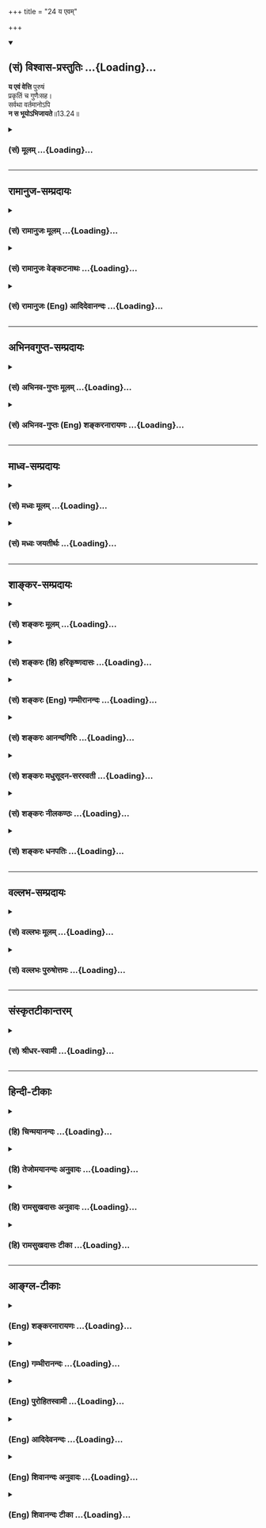 +++
title = "24 य एवम्"

+++
<div class="js_include" newlevelforh1="2" title="(सं) विश्वास-प्रस्तुतिः" unfilled url="/mahAbhAratam/shlokashaH/06-bhIShma-parva/03-bhagavad-gItA-parva/saMskRtam/vishvAsa-prastutiH/13_xetra-xetrajna-yogaH/24_ya_evam.md">
<details open><summary><h2>(सं) विश्वास-प्रस्तुतिः ...{Loading}...</h2></summary>

**य एवं वेत्ति** पुरुषं  
प्रकृतिं च गुणैःसह।  
सर्वथा वर्तमानोऽपि  
**न स भूयोऽभिजायते**॥13.24॥
</details>
</div>
<div class="js_include collapsed" newlevelforh1="3" title="(सं) मूलम्" unfilled url="/mahAbhAratam/shlokashaH/06-bhIShma-parva/03-bhagavad-gItA-parva/saMskRtam/mUlam/13_xetra-xetrajna-yogaH/24_ya_evam.md">
<details><summary><h3>(सं) मूलम् ...{Loading}...</h3></summary>

य एवं वेत्ति पुरुषं प्रकृतिं च गुणैःसह।  
सर्वथा वर्तमानोऽपि न स भूयोऽभिजायते।।13.24।।
</details>
</div>


_________________
## रामानुज-सम्प्रदायः
<div class="js_include collapsed" newlevelforh1="3" title="(सं) रामानुजः मूलम्" unfilled url="/mahAbhAratam/shlokashaH/06-bhIShma-parva/03-bhagavad-gItA-parva/saMskRtam/rAmAnujaH/mUlam/13_xetra-xetrajna-yogaH/24_ya_evam.md">
<details><summary><h3>(सं) रामानुजः मूलम् ...{Loading}...</h3></summary>

।।13.23।।**एनम्** उक्तस्वभावं **पुरुषम्** उक्तस्वभावां **च प्रकृतिं**
वक्ष्यमाणस्वभावयुक्तैः सत्त्वादिभिः **गुणैः सह यो वेत्ति** यथावद्
विवेकेन जानाति **स सर्वथा** देवमनुष्यादिदेहेषु अतिमात्रक्लिष्टप्रकारेण
**वर्तमानः अपि न भूयः अभिजायते** न भूयः प्रकृत्या संसर्गमर्हति;
अपरिच्छिन्नज्ञानलक्षणम्; अपहतपाप्मानम् आत्मानं तद्देहावसानसमये
प्राप्नोति इत्यर्थः।

</details>
</div>
<div class="js_include collapsed" newlevelforh1="3" title="(सं) रामानुजः वेङ्कटनाथः" unfilled url="/mahAbhAratam/shlokashaH/06-bhIShma-parva/03-bhagavad-gItA-parva/saMskRtam/rAmAnujaH/venkaTanAthaH/13_xetra-xetrajna-yogaH/24_ya_evam.md">
<details><summary><h3>(सं) रामानुजः वेङ्कटनाथः ...{Loading}...</h3></summary>

  
  
।।13.24।। अथ विवेकानुसन्धानप्रकारं वक्तुं तत्रात्यादराय तत्फलं प्रथमं
प्रदर्श्यतेय एनमिति श्लोकेन। अन्वादेशः
प्रागुक्तविविक्ताकारपरामर्शीत्याहउक्तस्वभावमिति। प्रकृतेरपि
प्रागेवोक्तत्वात्एनाम् इति विपरिणामःउक्तस्वभावामित्युक्तः। गुणानां तु
प्राक्प्रदर्शनमात्रम् प्रपञ्चनं तु चतुर्दशाध्याय
इत्यभिप्रायेणाहवक्ष्यमाणस्वभावयुक्तैरिति। प्रकृतिपुरुषयोरेव
प्रधानत्वाद्गुणानां चाप्रधानत्वात्गुणैः सहेत्युक्तम्। पुरुषस्य प्रकृत्या
समुच्चित्य सहनिर्देशेऽपि गुणशब्दोऽत्र
पूर्वोत्तरप्रपञ्चितप्रकृतिगुणमात्रविषय इति
ज्ञापनायसत्त्वादिभिरित्युक्तम्। प्रकृतितद्गुणसहितवेदनमशुद्धवेदनं
स्यादिति शङ्कायांएनं वेत्ति इत्यनेनाभिप्रेतमाहयथावद्विवेकेन जानातीति।
उच्छास्त्रप्रवृत्तित्वशङ्काव्युदासायसर्वथा इत्यनेन
नानाविधदेहसंसर्गप्रयुक्तो योगविरोधिविचित्रक्लेशान्वयो विवक्षित
इत्यभिप्रायेणाहदेवमनुष्यादीति। एतदुक्तं भवति -- तत्त्वविदः
प्रारब्धकर्मवशात्तदानीन्तनक्लेशानुभवेऽपि नेतरपुरुषसाधर्म्येण
जन्मान्तरमनुमातुं शक्यमिति। अपिशब्दादक्लिष्टवृत्तिषु कैमुत्यं सूचितम्। न
जायते म्रियते \[कठो.1।2।18\] इत्यनेनैव आत्मस्वरूपस्य **जन्म** उक्तः
अतोऽत्र तत्प्रसङ्गाभावात्तत्र भूयश्शब्दानन्वयाच्च सदसद्योनिजन्मसु
\[13।22\] इति प्रसक्तदेहसंसर्गलक्षणजनिरेव निषिध्यत इत्यभिप्रायेणाहन भूयः
प्रकृत्या संसर्गमर्हतीति। प्रलयाद्यवस्थासु विनष्टदेहस्य देहानन्तरमेव
देहसम्बन्धलक्षणजन्यभावेऽपि पुनर्देहसम्बन्धयोग्यताऽस्ति; अस्य तु
ज्ञानाग्निदग्धकर्मत्वात् साऽपि नास्तीत्यभिप्रायेणार्हतिशब्दः। अनर्हतामेव
व्यञ्जयन्
पुनर्भवादिरूपानिष्टनिवृत्तेरर्थादिष्टप्राप्तिपर्यन्ततामाहअपरिच्छिन्नेति।
अज्ञानस्य कर्मणश्च निश्शेषविनाशात् नहि
देहसम्बन्धयोग्यतेत्यभिप्रायेणअपरिच्छिन्नज्ञानलक्षणमपहतपाप्मानमिति
विशेषणद्वयम्। भूयश्शब्दाभिप्रेतमाहतद्देहावसानसमय इति।  
  

</details>
</div>
<div class="js_include collapsed" newlevelforh1="3" title="(सं) रामानुजः (Eng) आदिदेवानन्दः" unfilled url="/mahAbhAratam/shlokashaH/06-bhIShma-parva/03-bhagavad-gItA-parva/saMskRtam/rAmAnujaH/english/AdidevAnandaH/13_xetra-xetrajna-yogaH/24_ya_evam.md">
<details><summary><h3>(सं) रामानुजः (Eng) आदिदेवानन्दः ...{Loading}...</h3></summary>

13.24 He who 'understands', namely, knows truly with discrimination, the self to be thus, and also the Prakrti as having the aforesaid nature along with Sattva and other Gunas, whose nature will be later examined,
is never born again, i.e., is never rorn conjointly with Prakrti again in 'whatever state he may be placed,' i.e., in whatever painful condition he may be placed in the bodies of divinities, men etc. The meaning is that at the time when the body ceases to exist, the self will attain the purified state characterised by boundless knowledge devoid of evil.

</details>
</div>


_________________
## अभिनवगुप्त-सम्प्रदायः
<div class="js_include collapsed" newlevelforh1="3" title="(सं) अभिनव-गुप्तः मूलम्" unfilled url="/mahAbhAratam/shlokashaH/06-bhIShma-parva/03-bhagavad-gItA-parva/saMskRtam/abhinava-guptaH/mUlam/13_xetra-xetrajna-yogaH/24_ya_evam.md">
<details><summary><h3>(सं) अभिनव-गुप्तः मूलम् ...{Loading}...</h3></summary>

।।13.24।। तथा चाह --,य एवमिति। एवम् अनेन सर्वाभेदरूपेण ब्रह्मदर्शनेन यो
योगी प्रकृतिं पुरुषं गुणांश्च तद्विकारान् जानाति; सर्वेण प्रकारेण यथा
तथा वर्तमानोऽपि स +++(S; omit सः)+++ मुक्त एवेत्यर्थः।

</details>
</div>
<div class="js_include collapsed" newlevelforh1="3" title="(सं) अभिनव-गुप्तः (Eng) शङ्करनारायणः" unfilled url="/mahAbhAratam/shlokashaH/06-bhIShma-parva/03-bhagavad-gItA-parva/saMskRtam/abhinava-guptaH/english/shankaranArAyaNaH/13_xetra-xetrajna-yogaH/24_ya_evam.md">
<details><summary><h3>(सं) अभिनव-गुप्तः (Eng) शङ्करनारायणः ...{Loading}...</h3></summary>

13.24 Ya evam etc. a men of Yoga who knows the Material Cause, the Soul,
the Strands and their modifications in this manner i.e., by means of
this above mentioned Brahman-perception which is in the form 'All are
identical with It' - he is certainly emancipated eventhough he behaves
in different ways i.e., in whatever manner \[he chooses\].

</details>
</div>


_________________
## माध्व-सम्प्रदायः
<div class="js_include collapsed" newlevelforh1="3" title="(सं) मध्वः मूलम्" unfilled url="/mahAbhAratam/shlokashaH/06-bhIShma-parva/03-bhagavad-gItA-parva/saMskRtam/madhvaH/mUlam/13_xetra-xetrajna-yogaH/24_ya_evam.md">
<details><summary><h3>(सं) मध्वः मूलम् ...{Loading}...</h3></summary>

।।13.24।। Sri Madhvacharya did not comment on this sloka.

</details>
</div>
<div class="js_include collapsed" newlevelforh1="3" title="(सं) मध्वः जयतीर्थः" unfilled url="/mahAbhAratam/shlokashaH/06-bhIShma-parva/03-bhagavad-gItA-parva/saMskRtam/madhvaH/jayatIrthaH/13_xetra-xetrajna-yogaH/24_ya_evam.md">
<details><summary><h3>(सं) मध्वः जयतीर्थः ...{Loading}...</h3></summary>

।।13.24।। Sri Jayatirtha did not comment on this sloka.

</details>
</div>


_________________
## शाङ्कर-सम्प्रदायः
<div class="js_include collapsed" newlevelforh1="3" title="(सं) शङ्करः मूलम्" unfilled url="/mahAbhAratam/shlokashaH/06-bhIShma-parva/03-bhagavad-gItA-parva/saMskRtam/shankaraH/mUlam/13_xetra-xetrajna-yogaH/24_ya_evam.md">
<details><summary><h3>(सं) शङ्करः मूलम् ...{Loading}...</h3></summary>

।।13.24।। --,**यः एवं** यथोक्तप्रकारेण **वेत्ति पुरुषं** साक्षात् अहमिति
**प्रकृतिं च** यथोक्ताम् अविद्यालक्षणां **गुणैः** स्वविकारैः **सह**
निवर्तिताम् अभावम् आपादितां विद्यया; **सर्वथा** सर्वप्रकारेण
**वर्तमानोऽपि सः भूयः** पुनः पतिते अस्मिन् विद्वच्छरीरे देहान्तराय **न
अभिजायते** न उत्पद्यते; देहान्तरं न गृह्णाति इत्यर्थः। अपिशब्दात् किमु
वक्तव्यं स्ववृत्तस्थो न जायते इति अभिप्रायः।।  
  
ननु; यद्यपि ज्ञानोत्पत्त्यनन्तरं पुनर्जन्माभाव उक्तः; तथापि प्राक्
ज्ञानोत्पत्तेः कृतानां कर्मणाम् उत्तरकालभाविनां च; यानि च
अतिक्रान्तानेकजन्मकृतानि तेषां च; फलमदत्त्वा नाशो न युक्त इति; स्युः
त्रीणि जन्मानि; कृतविप्रणाशो हि न युक्त इति; यथा फले प्रवृत्तानाम्
आरब्धजन्मनां कर्मणाम्। न च कर्मणां विशेषः अवगम्यते। तस्मात्
त्रिप्रकाराण्यपि कर्माणि त्रीणि जन्मानि आरभेरन् संहतानि वा सर्वाणि एकं
जन्म आरभेरन्। अन्यथा कृतविनाशे सति सर्वत्र अनाश्वासप्रसङ्गः;
शास्त्रानर्थक्यं च स्यात्। इत्यतः इदमयुक्तमुक्तम् न स भूयोऽभिजायते इति।
न क्षीयन्ते चास्य कर्माणि (मु0 उ₀ 2।2।8) ब्रह्म वेद ब्रह्मैव भवति (मु0
उ₀ 3।2।9) तस्य तावदेव चिरम् (छा0 उ₀ 6।14।2) इषीकातूलवत् सर्वाणि कर्माणि
प्रदूयन्ते (छा0 उ₀ 5।24।3) इत्यादिश्रुतिशतेभ्यः उक्तो विदुषः
सर्वकर्मदाहः। इहापि च उक्तः यथैधांसि इत्यादिना सर्वकर्मदाहः; वक्ष्यति च।
उपपत्तेश्च -- अविद्याकामक्लेशबीजनिमित्तानि हि कर्माणि जन्मान्तराङ्कुरम्
आरभन्ते इहापि च साहंकाराभिसंधीनि कर्माणि फलारम्भकाणि; न इतराणि इति तत्र
तत्र भगवता उक्तम्। बीजान्यग्न्युपदग्धानि न रोहन्ति यथा पुनः।
ज्ञानदग्धैस्तथा क्लेशैर्नात्मा संपद्यते पुनः इति च। अस्तु तावत्
ज्ञानोत्पत्त्युत्तरकालकृतानां कर्मणां ज्ञानेन दाहः ज्ञानसहभावित्वात्। न
तु इह जन्मनि ज्ञानोत्पत्तेः प्राक् कृतानां कर्मणां अतीतजन्मकृतानां च
दाहः युक्तः। न सर्वकर्माणि इति विशेषणात्। ज्ञानोत्तरकालभाविनामेव
सर्वकर्मणाम् इति चेत्; न संकोचे कारणानुपपत्तेः। यत्तु उक्तम् यथा
वर्तमानजन्मारम्भकाणि कर्माणि न क्षीयन्ते फलदानाय प्रवृत्तान्येव सत्यपि
ज्ञाने; तथा अनारब्धफलानामपि कर्मणां क्षयो न युक्तः इति; तत् असत्। कथम्
तेषां मुक्तेषुवत् प्रवृत्तफलत्वात्। यथा पूर्वं लक्ष्यवेधाय मुक्तः इषुः
धनुषः लक्ष्यवेधोत्तरकालमपि आरब्धवेगक्षयात् पतनेनैव निवर्तते; एवं
शरीरारम्भकं कर्म शरीरस्थितिप्रयोजने निवृत्तेऽपि; आ संस्कारवेगक्षयात्
पूर्ववत् वर्तते एव। यथा स एव इषुः प्रवृत्तिनिमित्तानारब्धवेगस्तु अमुक्तो
धनुषि प्रयुक्तोऽपि उपसंह्रियते; तथा अनारब्धफलानि कर्माणि
स्वाश्रयस्थान्येव ज्ञानेन निर्बीजीक्रियन्ते इति; पतिते अस्मिन्
विद्वच्छरीरे न स भूयोऽभिजायते इति युक्तमेव उक्तमिति सिद्धम्।। अत्र
आत्मदर्शने उपायविकल्पाः इमे ध्यानादयः उच्यन्ते --,

</details>
</div>
<div class="js_include collapsed" newlevelforh1="3" title="(सं) शङ्करः (हि) हरिकृष्णदासः" unfilled url="/mahAbhAratam/shlokashaH/06-bhIShma-parva/03-bhagavad-gItA-parva/saMskRtam/shankaraH/hindI/harikRShNadAsaH/13_xetra-xetrajna-yogaH/24_ya_evam.md">
<details><summary><h3>(सं) शङ्करः (हि) हरिकृष्णदासः ...{Loading}...</h3></summary>

।।13.24।। इस प्रकार उस उपर्युक्त लक्षणोंसे युक्त आत्माको --, उस पुरुषको
जो मनुष्य उपर्युक्त प्रकारसे अर्थात् साक्षात् आत्मभावसे कि यही मैं हूँ
इस प्रकार जानता है और उपर्युक्त अविद्यारूप प्रकृतिको भी; अपने विकाररूप
गुणोंके सहित; विद्याद्वारा निवृत्त की हुई -- अभावको प्राप्त की हुई जानता
है। वह सब प्रकारसे बर्तता हुआ भी; इस विद्वत्शरीरके नाश होनेपर फिर दूसरे
शरीरमें जन्म नहीं लेता अर्थात् दूसरे शरीरको ग्रहण नहीं करता। अपि शब्दसे
यह अभिप्राय है कि अपने वर्णाश्रमधर्मके अनुकूल बर्तनेवाला पुनः उत्पन्न
नहीं होता; इसमें तो कहना ही क्या है पू₀ -- यद्यपि ज्ञान उत्पन्न होनेके
पश्चात् पुनर्जन्मका अभाव बतलाया गया है; तथापि ज्ञान उत्पन्न होनेसे पहले
किये हुए; ज्ञानोत्पत्तिके पश्चात् किये जानेवाले और अनेक भूतपूर्व
जन्मोंमें किये हुए जो कर्म हैं; फल प्रदान किये बिना उनका नाश मानना
युक्तियुक्त नहीं है; अतः ( ज्ञान प्राप्त होनेके बाद भी ) तीन जन्म और
होने चाहिये। अभिप्राय यह है कि सभी कर्म समान हैं; उनमें कोई भेद प्रतीत
नहीं होता; अतः फल देनेके लिये प्रवृत्त हुए जन्मारम्भ करनेवाले प्रारब्ध
कर्मोंके समान ही किये हुए अन्य कर्मोंका भी ( बिना फल दिये ) नाश ( मानना
) उचित नहीं; सुतरां तीनों प्रकारके कर्म तीन जन्मोंका आरम्भ करेंगे अथवा
सब मिलकर एक जन्मका ही आरम्भ करेंगे ( ऐसा मानना चाहिये )। नहीं तो किये
हुए कर्मोंका ( बिना फल दिये ) नाश माननेसे; सर्वत्र अविश्वासका प्रसंग आ
जायगा और शास्त्रकी व्यर्थता सिद्ध हो जायगी। अतः यह कहना कि वह फिर जन्म
नहीं लेता ठीक नहीं है। उ₀ -- यह बात नहीं क्योंकि इसके समस्त कर्म क्षय हो
जाते हैं ब्रह्मको जाननेवाला ब्रह्म ही हो जाता है उसके ( मोक्षमें )
तभीतककी देर है अग्निमें तृणके अग्रभागकी भाँति उसके समस्त कर्म भस्म हो
जाते हैं इत्यादि सैकड़ों श्रुतियोंद्वारा विद्वान्के सब कर्मोंका दाह होना
कहा गया है। यहाँ गीताशास्त्रमें भी यथैधांसि इत्यादि श्लोकमें समस्त
कर्मोंका दाह कहा गया है और आगे भी कहेंगे। युक्तिसे भी यही बात सिद्ध होती
है क्योंकि अविद्या; कामना आदि क्लेशरूप बीजोंसे युक्त हुए ही कारणरूप कर्म
अन्य जन्मरूप अंकुरका आरम्भ किया करते हैं। यहाँ गीताशास्त्रमें भी
भगवान्ने जगहजगह कहा है कि अहंकार और फलाकाङ्क्षायुक्त कर्म ही फलका आरम्भ
करनेवाले होते हैं; अन्य नहीं। तथा जैसे अग्निमें दग्ध हुए बीज फिर नहीं
उगते; वैसे ही ज्ञानसे दग्ध हुए क्लेशोंद्वारा आत्मा पुनः शरीर,ग्रहण नहीं
करता ऐसा भी ( शास्त्रोंका वचन है )। पू₀ -- ज्ञान होनेके पश्चात् किये हुए
कर्मोंका ज्ञानद्वारा दाह हो सकता है क्योंकि वे ज्ञानके साथ होते हैं।
परंतु इस जन्ममें ज्ञान उत्पन्न होनेसे पहले किये हुए और भूतपूर्व अनेक
जन्मोंमें किये हुए कर्मोंका; ज्ञानद्वारा नाश मानना उचित नहीं। उ₀ -- यह
कहना ठीक नहीं क्योंकि सारे कर्म ( दग्ध हो जाते हैं ) ऐसा विशेषण दिया गया
है। पू₀ -- यदि ऐसा मानें कि ज्ञानके पश्चात् होनेवाले सब कर्मोंका ही (
ज्ञानद्वारा दाह होता है तो ) उ₀ -- यह बात नहीं है। क्योंकि ( इस प्रकारके
) संकोचका ( कोई ) कारण नहीं सिद्ध होता। तुमने जो कहा कि जैसे ज्ञान हो
जानेपर भी; वर्तमान जन्मका आरम्भ करनेवाले; फल देनेके लिये प्रवृत्त हुए
प्रारब्धकर्म नष्ट नहीं होते; वैसे ही जिनका फल आरम्भ नहीं हुआ है; उन
कर्मोंका भी नाश ( मानना ) युक्तियुक्त नहीं है; सो ऐसा कहना भी ठीक नहीं।
क्योंकि वे प्रारब्ध कर्म छोड़े हुए बाणकी भाँति फल देनेके लिये प्रवृत्त
हो चुके हैं; इसलिये ( उनका फल अवश्य होता है; पर अन्यका नहीं )। जैसे पहले
लक्ष्यका वेध करनेके लिये धनुषसे छोड़ा हुआ बाण; लक्ष्यवेध हो जानेके
पश्चात् ही आरम्भ हुए वेगका नाश होनेपर गिरकर ही शान्त होता है; वैसे ही
शरीरका आरम्भ करनेवाले प्रारब्ध कर्म भी; शरीरस्थितिरूप प्रयोजनके निवृत्त
हो जानेपर भी; जबतक संस्कारोंका वेग क्षय नहीं हो जाता; तबतक पहलेकी भाँति
बर्तते ही रहते हैं। वही बाण; जिसका प्रवृत्तिके लिये वेग आरम्भ नहीं हुआ
है -- जो छोड़ा नहीं गया है; यदि धनुषपर चढ़ा भी लिया गया हो तो भी उसको
रोका जा सकता है; वैसे ही जिन कर्मोंके फलका आरम्भ नहीं हुआ है; वे अपने
आश्रयमें स्थित हुए ही ज्ञानद्वारा निर्बीज किये जा सकते हैं। अतः इस
विद्वत्शरीरके गिरनेके पीछे वह फिर उत्पन्न नहीं होता यह कहना उचित ही है;
यह बात सिद्ध हुई।

</details>
</div>
<div class="js_include collapsed" newlevelforh1="3" title="(सं) शङ्करः (Eng) गम्भीरानन्दः" unfilled url="/mahAbhAratam/shlokashaH/06-bhIShma-parva/03-bhagavad-gItA-parva/saMskRtam/shankaraH/english/gambhIrAnandaH/13_xetra-xetrajna-yogaH/24_ya_evam.md">
<details><summary><h3>(सं) शङ्करः (Eng) गम्भीरानन्दः ...{Loading}...</h3></summary>

13.24 Sah yah, he who; vetti, knows, in the manner described; the
purusam, Person, that Self possessed of the characteristics stated
above, as 'I myself (am That)'; and knows prakrtim, Nature as described
above, which is characterized as ignorance; to have been eradicated by
Knowledge, saha, along with; gunaih, the alities which are its
modifications; na abhijayate, will not be born; bhuyah, again-after the
fall of this body of the man of realization, he does not become born
again for (taking) another body, i.e. he does not take up another body;
sarvatha api, in whatever way; vartamanah, he may live. From the word
api it is understood that, it goes without saying that one who is firm
in his own duty is not rorn. Objection: Though it has been said that
there is absence of rirth after the dawn of Knowledge, still is not
illogical that actions done (in the present life) before the rise of
Knowledge and those done subseently, as also those done in the many past
lives, should be destroyed without yielding their results; Hence there
should be three births! For destruction of acired merit is not logical,
to the same extent as actions that have produced the present birth and
are yielding their proper results (cannot be destroyed). Besides, it is
not understood that actions have distinctions \[Since all actions arise
from ignorance, they are on the same level so far so they are opposed to
Knowledge; i.e., there can be no such distinction among actions as
'those which have started yielding results' and 'those that have
not'.\]. Therefore, the actions of the three kinds, without exception,
will produce three births or they all collectively will produce one
birth. Otherwise, if the acired merits become destroyed, it will lead to
loss of faith everywhere as well as to the purposelessness of
scriptures. Therefore it has been illogical to say, 'he will not be born
again.' Reply: No, for the burning away of all the actions of the man of
knowledge has been stated in hundreds of Upanisadic texts such as: 'And
all one's actions become dissipated' (Mu. 2.2.8); 'Anyone who knows
(that supreme) Brahman, becomes Brahman' (op. cit. 3.2.9); 'For him the
delay is for so long only (as he does not become freed)' (Ch. 6.14.2);
'As the fibres at the tip of a blade of reed (become completely
burnt৷৷.,' so) all actions 'get completely burnt' (op. cit. 5.24.3).
Here too the burning of all actions has been stated in, 'as a blazing
fire reduces pieces of wood to ashes,৷৷.'etc. (4.37), and He will also
say so (later) \[See 18.66: 'I shall free you from all sins,'
etc.-Tr.\]. This accords with reason also. Verily, actions, which arise
from the seed of evils \[Klesas, evils-see note under 8.19-Tr.\] like
ignorance and desires, germinate the sprout of rirth. Here also it has
been said by the Lord in various places that actions which are
associated with egoism and desire for results bear fruits, not the
others. And there is also the verse: 'As seeds burnt by fire do not
germinate, so also the Self does not acire another body due to evils
that have been burnt by Knowledge (cf. Mbh. Va. 199. 107). Objection: It
may be granted for the present that actions performed after the rise of
Knowledge are burnt by Knowledge, since they coexist with Knowledge. But
the burning away of actions done in this life prior to the rise of
Knowledge and those done in the many past lives is not reasonable.
Reply: No, because of the alification, 'all actions' (4.37). Objection:
May it not be that 'all actions' means those that are undertaken after
Illumination; Reply: No, for there is no reason for the restriction (of
the meaning). On the other hand, as for the statement, 'just as actions
that have produced the present birth and are already active in producing
their results do not get dissipated even after Illumination, similarly
it is not reasonable that actions which have not commenced producing
their results should get dissipated,'-that is wrong. Objection: Why;
Reply: Since they have already begun producing results, like an arrow
that has been shot: As an arrow, freed earlier from a bow for hitting a
target, even after piercing through the target comes to a stop only
after falling down as a result of the dissipation of its initial
momentum, similarly, actions that produced the (present) body verily
continue, even after fulfilling the purpose of maintaining the body, to
exist as before until the dissipation of their inherent tendencies. But,
as that very arrow, when it has not acired the momentum, needed for
action, when it has not been shot even though fixed on the bow, can be
withdrawn, similarly, actions which have not begun yielding their
results may be rendered unproductive by Knowledge, even while existing
in their receptacle. \[The internal organ bearing the reflection of
Consciousness.\] Hence, it is established that , it has been reasonable
to state that on the fall of the present body of an enlightened person,
'He is not born again.' Here are being presented these meditation etc.
which are the alternative means for the realization of the Self:

</details>
</div>
<div class="js_include collapsed" newlevelforh1="3" title="(सं) शङ्करः आनन्दगिरिः" unfilled url="/mahAbhAratam/shlokashaH/06-bhIShma-parva/03-bhagavad-gItA-parva/saMskRtam/shankaraH/AnandagiriH/13_xetra-xetrajna-yogaH/24_ya_evam.md">
<details><summary><h3>(सं) शङ्करः आनन्दगिरिः ...{Loading}...</h3></summary>

।।13.23।। यथोक्तप्रकारेण जीवेश्वरादिसर्वकल्पनाधिष्ठानत्वेनेत्यर्थः।
साक्षादपरोक्षत्वेनेति यावत्। यथोक्तामनाद्यनिर्वाच्यां
सर्वानर्थोपाधिभूतामित्यर्थः। विद्यया प्रागुक्तैकत्वगोचरया
प्रकृतिमविद्यारूपां सकार्यामभावमापादितां यो वेत्तीति संबन्धः।
सर्वप्रकारेण विहितेन निषिद्धेन चेत्यर्थः। पुनर्नकारोऽन्वयार्थः।
निपातसूचितं न्यायमाह -- **अपीति।** न स भूयोऽभिजायत इत्युक्तमाक्षिपति --
**नन्विति।** ज्ञानोत्पत्त्यनन्तरं
जन्माभावस्योक्तत्वात्पुनर्देहारम्भमुपेत्य नाक्षेपः स्यादित्याशङ्क्याह --
**यद्यपीति।** तथापि स्युस्त्रीणि जन्मानीति संबन्धः। वर्तमानदेहे
ज्ञानात्पूर्वोत्तरकालानां कर्मणां फलमदत्त्वा
नाशायोगाज्जन्मद्वयमावश्यकमतीतानेकदेहेष्वपि,कृतकर्मणांनाभुक्तं क्षीयते
कर्म इत्येव स्मृतेरदत्त्वा फलमनाशादस्ति तृतीयमपि जन्मेत्याह --
**प्रागिति।** फलदानं विनापि कर्मनाशे दोषमाह -- **कृतेति।** न युक्त इति
कृत्वा फलमदत्त्वा कर्मनाशो नेति शेषः। विमतानि कर्माणि फलमदत्त्वा न
क्षीयन्ते वैदिककर्मत्वादारब्धकर्मवदिति मत्वाह -- **यथेति।** नाशो न
ज्ञानादिति शेषः। नन्वनारब्धकर्मणां ज्ञानान्नाशो
युक्तोऽप्रवृत्तफलवत्त्वादारब्धकर्मणां तु प्रवृत्तफलवत्त्वेन बलवत्त्वान्न
ज्ञानात्तन्निवृत्तिरित्याह -- **नचेति।** अज्ञानोत्थत्वेन
ज्ञानविरोधित्वाविशेषात्प्रवृत्ताप्रवृत्तफलत्वमनुपयुक्तमिति भावः। कर्मणां
फलमदत्त्वा नाशाभावे फलितमाह -- **तस्मादिति।** ननु कर्मणां
बहुत्वात्तत्फलेषु जन्मसु कुतस्त्रित्वमारम्भकर्मणां त्रिप्रकारत्वादिति
चेन्नानारब्धत्वेनैकप्रकारकत्वसंभवात्तत्राह -- **संहतानीति।** नास्ति
ज्ञानस्यैकान्तिकफलत्वमिति शेषः। उक्तकर्मणां जन्मानारम्भकत्वे प्रागुक्तं
दोषमनुभाष्यं तस्यातिप्रसञ्जकत्वमाह -- **अन्यथेति।**
सर्वत्रेत्यारब्धकर्मस्वपीति यावत्। फलजनकत्वानिश्चयोऽनाश्वासः। कर्मणां
जन्मानारम्भकत्वे कर्मकाण्डानर्थक्यं दोषान्तरमाह -- **शास्त्रेति।**
अनारब्धकर्मणां सत्यपि ज्ञाने जन्मान्तरारम्भकत्वध्रौव्ये फलितमाह --
**इत्यत इति।** श्रुत्यवष्टम्भेन परिहरति -- **नेत्यादिना।**
ज्ञानादनारब्धकर्मदाहे भगवतोऽपि संमतिमाह -- **इहापीति।**
ज्ञानाधीनसर्वकर्मदाहे सर्वधर्मान्परित्यज्येति वाक्यशेषोऽपि
प्रमाणीभवतीत्याह -- **वक्ष्यति चेति।** ज्ञानादनारब्धाशेषकर्मक्षये
युक्तिरपि वक्तुं शक्येत्याह -- **उपपत्तेश्चेति।** तामेव विवृणोति --
**अविद्येति।** अज्ञस्याविद्यास्मितारागद्वेषाभिनिवेशाख्यक्लेशात्मकानि
सर्वानर्थबीजानि तानि निमित्तीकृत्य यानि धर्माधर्मकर्माणि तानि
जन्मान्तरारम्भकाणि यानि तु विदुषो विद्यादग्धक्लेशबीजस्य
प्रतिभासमात्रशरीराणि कर्माणि न तानि शरीरारम्भकाणि
दग्धपटवदर्थक्रियासामर्थ्याभावादित्यर्थः। प्रतीतिमात्रदेहानां
कर्माभासानां न फलारम्भकतेत्यस्मिन्नर्थे भगवतोऽपि संमतिमाह --
**इहापीति।** तत्त्वज्ञानादूर्ध्वं प्रातीतिकक्लेशानां कर्मद्वारा
देहानारम्भकत्वे वाक्यान्तरमपि प्रमाणयति -- **बीजानीति।**
ज्ञानानन्तरभाविकर्मणां ज्ञानेन दाहमङ्गीकरोति -- **अस्त्विति।**
विरोधिग्रस्तानामेवोत्पत्तिरिति हेतुमाह -- **ज्ञानेति।** अस्मिञ्जन्मनि
जन्मान्तरे वा ज्ञानात्पूर्वभाविकर्मणां न ततो दाहो विरोधिनं विना
प्रवृत्तेरित्याह -- **नत्विति।** श्रुतिस्मृतिविरोधान्नैवमिति परिहरति --
**नेत्यादिना।** सर्वशब्दश्रुतेः। संकोचं शङ्कते -- **ज्ञानेति।**
प्रकरणादिसंकोचकाभावान्नैवमित्याह -- **नेति।**
आक्षेपदशायामुक्तमनुमानमनुवदति -- **यत्त्विति।** आभासत्वादिदमसाधकमिति
दूषयति -- **तदसदिति।** व्याप्त्यादिसत्त्वे कथमाभासत्वमिति पृच्छति --
**कथमिति।** प्रवृत्तफलत्वोपाधिना हेतोर्व्याप्तिभङ्गादाभासत्वधीरित्याह --
**तेषामिति।** तदेव प्रपञ्चयति -- **यथेत्यादिना।** धनुषः
सकाशादिषुर्मुक्तो बलवत्प्रतिबन्धकाभावे मध्ये न पतति तथा प्रबलप्रतिबन्धकं
विना प्रवृत्तफलानां कर्मणां भोगादृते न क्षयो नच तत्त्वज्ञानं
तादृक्प्रतिबन्धकमुत्पत्तावेव पूर्वप्रवृत्तेन कर्मणा
प्रतिबद्धशक्तित्वादित्यर्थः। यत्र ज्ञानेनादाह्यत्व तत्र
प्रवृत्तफलत्वमित्यन्वयेऽपि यत्राप्रवृत्तफलत्वं तत्र ज्ञानदाह्यत्वमिति न
व्यतिरेकसिद्धिरित्याशङ्क्याह -- **स एवेति।** प्रवृत्तौ
निमित्तभूतोऽनारब्धो वेगोऽनेनेति विग्रहः। स्वाश्रयस्थानि
साभासान्तःकरणनिष्ठानीति यावत्। विमतानि तत्त्वधीनिमित्तनिवृत्तीनि
तत्कृतकारणनिवृत्तित्वाद्रज्जुसर्पादिवदिति व्यतिरेकसिद्धिरिति भावः।
विदुषो वर्तमानदेहपाते देहहेत्वभावात्तत्वधीरैकान्तिकफलेत्युपसंहरति --
**पतित इति।**

</details>
</div>
<div class="js_include collapsed" newlevelforh1="3" title="(सं) शङ्करः मधुसूदन-सरस्वती" unfilled url="/mahAbhAratam/shlokashaH/06-bhIShma-parva/03-bhagavad-gItA-parva/saMskRtam/shankaraH/madhusUdana-sarasvatI/13_xetra-xetrajna-yogaH/24_ya_evam.md">
<details><summary><h3>(सं) शङ्करः मधुसूदन-सरस्वती ...{Loading}...</h3></summary>

।।13.24।। तदेवं स च यो यत्प्रभावश्चेति व्याख्यातं; इदानीं
यज्ज्ञात्वाऽमृतमश्नुत इत्युक्तमुपसंहरति -- य एवमिति। य एवमुक्तेन
प्रकारेण वेत्ति पुरुषमयमहमस्मीति साक्षात्करोति प्रकृतिं चाविद्यां गुणैः
स्वविकारैः सह मिथ्याभूतामात्मविद्यया बाधितां वेत्ति निवृत्ते
ममाज्ञानतत्कार्ये इति स सर्वथा प्रारब्धकर्मवशादिन्द्रवद्विधिमतिक्रम्य
वर्तमानोऽपि भूयो न जायते। पतितेऽस्मिन्विद्वच्छरीरे पुनर्देहग्रहणं न
करोति। अविद्यायां विद्यया नाशितायां तत्कार्यासंभवस्य
बहुधोक्तत्वात्। तदधिगम उत्तरपूर्वाघयोरश्लेषविनाशौ तद्व्यपदेशात् इति
न्यायात्। अपिशब्दाद्विधिमनतिक्रम्य वर्तमानः स्ववृत्तस्थो भूयो न जायत इति
किमु वक्तव्यमित्यभिप्रायः।

</details>
</div>
<div class="js_include collapsed" newlevelforh1="3" title="(सं) शङ्करः नीलकण्ठः" unfilled url="/mahAbhAratam/shlokashaH/06-bhIShma-parva/03-bhagavad-gItA-parva/saMskRtam/shankaraH/nIlakaNThaH/13_xetra-xetrajna-yogaH/24_ya_evam.md">
<details><summary><h3>(सं) शङ्करः नीलकण्ठः ...{Loading}...</h3></summary>

।।13.24।। एवं यथोक्तलक्षणात्मज्ञाने फलमाह -- **य एवमिति।** गुणैः
स्वविकारैः सर्वथा विहितेन निषिद्धेन वा कर्मणा वर्तमानोऽपि न स
भूयोऽभिजायते पुनर्जन्म न लभते मुक्तो भवतीत्यर्थः।

</details>
</div>
<div class="js_include collapsed" newlevelforh1="3" title="(सं) शङ्करः धनपतिः" unfilled url="/mahAbhAratam/shlokashaH/06-bhIShma-parva/03-bhagavad-gItA-parva/saMskRtam/shankaraH/dhanapatiH/13_xetra-xetrajna-yogaH/24_ya_evam.md">
<details><summary><h3>(सं) शङ्करः धनपतिः ...{Loading}...</h3></summary>

।।13.24।। क्षेत्रज्ञं तापि मां विद्वीत्युपन्यस्तमात्मतत्त्वं
व्याख्यायोपसंहृतमिदानीं शुद्धार्थयोरैक्यरुपात्मतत्त्वस्य प्रागुक्तस्य
ज्ञानं फलोक्त्या स्तौति -- यइति। एवं यथोक्तेन प्रकारेण पुरुषं
जीवेश्वरादिसर्वकल्पनाधिष्ठानं यो वेत्ति उक्तलक्षणः पुरुषोऽहमिति
साक्षाज्जानाति प्रकृतिं चानद्यनिर्वाच्यां सर्वानर्थोपाधिभूतां गुणैः
स्वविकारैः सह प्रागुक्तैकत्वगोचरया विद्यया। ञभावमापादितां यो वेत्तीति
संबन्धः। स सर्वथा वर्णाश्रमधर्मानुल्लङ्घ्य प्रवर्तमानोऽपि भूयः पुनः
पतितेऽस्मिञशरीरे देहान्तराय न जायते नोत्पद्यते। आवर्तमानो जन्मालावनपि
सर्वथा भूयो नाभिजायत इति कल्पना तु भाष्यबहिर्भूता नादर्तव्या। आवर्तमान
इत्याद्युक्तेः फलाभावात्। क्षीयन्ते चास्य कर्माणि तस्मिन्दृष्टे
परावरेब्रह्म वेद ब्रह्मैव भवतितस्य तावदेव चिरं यावन्न
विमोक्ष्येइषीकातूलवच्च सर्वकर्माणि प्रदह्यन्ते;यथैधांसि
समिद्धोऽग्निर्मस्मसात्कुरुतेऽर्जुने। ज्ञानाग्निः सर्वकर्माणि
भस्मसात्कुरुते तथाबीजान्यग्नयुपदग्धानि न रोहन्ति यथा पुनः।
ज्ञानदग्धैस्तथा क्लेशैर्नात्मा संपद्यते
पुनः।। अविद्याकामक्लेशबीजनिमित्तानां फलारम्भकाणां
जन्मान्तराङ्कुरारम्भसामर्थ्यवतां कर्मणां ज्ञानग्मिनोक्तबीजदाहे सति
जन्माङ्करारम्भसामर्थ्य न घटते इति श्रुतिस्मृतियुक्तभिरुक्तम्। विदुषो
जन्माभावमभिप्रेत्य भगवतोक्तं न स भूयोभिजायत इति। एतेन ज्ञानोत्पत्तेः
प्राक्कृतानां कर्मणामुत्तरकालभाविनामति क्रान्तोनेकजन्मकृतानां च
फलमदत्त्वा प्रारब्धकर्मवन्नाशो न युक्तः। नाभूक्तं क्षीयते कर्म
कल्पकोटिशतैरपि इत्यादिवचनात्। तस्मान्त्रिप्रकाराण्यपि कर्माणि त्रीणि
जन्मामि संहतानि वा सर्वाण्येकं जन्मारभेरन्। अन्यथा कृतविप्रणाशे
सर्वत्रानाश्वासप्रशङ्गः शास्त्रानर्थक्यं च स्यादीति शङ्का प्रत्युक्ता।
सर्वकर्माणीति विशेषणात्। सर्वेषां कर्मणां दाहस्य वक्तुं युक्तत्वात्। ननु
ज्ञानोत्पत्त्युत्तरकालकृतानां सर्वकर्मणां ज्ञानसहभावित्वात्तेन दाहोऽस्तु
नत्वन्येषाम्। तथाच न विशेषणवैयर्थ्यमिति चेन्न। संकोचे मानाभावात्।
प्रारब्धकर्मणां
मुक्तेषुवत्प्रवृत्तफलत्वात्तत्साम्यमनारब्धवेगेषुवदन्येषां कर्मणां न
युज्यत इत्यतः पतितेऽस्मिन्विद्वच्छरीरे न स भूयोभिजायत इति
युक्तमेवोक्तमिति सिद्धम्।

</details>
</div>


_________________
## वल्लभ-सम्प्रदायः
<div class="js_include collapsed" newlevelforh1="3" title="(सं) वल्लभः मूलम्" unfilled url="/mahAbhAratam/shlokashaH/06-bhIShma-parva/03-bhagavad-gItA-parva/saMskRtam/vallabhaH/mUlam/13_xetra-xetrajna-yogaH/24_ya_evam.md">
<details><summary><h3>(सं) वल्लभः मूलम् ...{Loading}...</h3></summary>

।।13.24।। Sri Vallabhacharya did not comment on this sloka.

</details>
</div>
<div class="js_include collapsed" newlevelforh1="3" title="(सं) वल्लभः पुरुषोत्तमः" unfilled url="/mahAbhAratam/shlokashaH/06-bhIShma-parva/03-bhagavad-gItA-parva/saMskRtam/vallabhaH/puruShottamaH/13_xetra-xetrajna-yogaH/24_ya_evam.md">
<details><summary><h3>(सं) वल्लभः पुरुषोत्तमः ...{Loading}...</h3></summary>

  
  
।।13.24।। एवमनूद्यैवंविदः संसाराभावमाह -- य एवमिति। एवं पूर्वोक्तप्रकारेण
यः पुरुषं प्रकृतिं च गुणैः सह भगवद्रूपं वेत्ति जानाति; ज्ञात्वा तथा
सर्वथा वर्तमानोऽपि तथाऽऽचरणशीलो यो भवति; स भूयो नाभिजायते संसारे
नोत्पन्नो भवति। किन्तु मुक्त एव भवतीत्यर्थः।  
  

</details>
</div>


_________________
## संस्कृतटीकान्तरम्
<div class="js_include collapsed" newlevelforh1="3" title="(सं) श्रीधर-स्वामी" unfilled url="/mahAbhAratam/shlokashaH/06-bhIShma-parva/03-bhagavad-gItA-parva/saMskRtam/shrIdhara-svAmI/13_xetra-xetrajna-yogaH/24_ya_evam.md">
<details><summary><h3>(सं) श्रीधर-स्वामी ...{Loading}...</h3></summary>

।।13.24।। एवं प्रकृतिपुरुषविवेकज्ञानिनं स्तौति **-- य एवमिति।**
एवमुपद्रष्टृत्वादिरुपेण पुरुषं यो वेत्ति; प्रकृतिं च गुणैः
सुखदुःखादिपरिणामैः सहितां यो वेत्ति; स पुरुषः सर्वथा विधिमतिलङ्घ्य
वर्तमानोऽपि पुनर्नाभिजायते। मुच्यत एवेत्यर्थः।

</details>
</div>


_________________
## हिन्दी-टीकाः
<div class="js_include collapsed" newlevelforh1="3" title="(हि) चिन्मयानन्दः" unfilled url="/mahAbhAratam/shlokashaH/06-bhIShma-parva/03-bhagavad-gItA-parva/hindI/chinmayAnandaH/13_xetra-xetrajna-yogaH/24_ya_evam.md">
<details><summary><h3>(हि) चिन्मयानन्दः ...{Loading}...</h3></summary>

।।13.24।। अब तक किये गये विवेचन का सारांश यह है कि पुरुष स्वस्वरूप से
नित्यमुक्त होते हुए भी प्रकृति के साथ तादात्म्य के कारण जीव बनकर संसार
के दुखों को भोगता है। इसी तादात्म्य के कारण उत्पन्न वासनाओं के अनुरूप
विभिन्न योनियों में उसे जन्म लेना पड़ता है। परन्तु; जो साधक साधन सम्पन्न
होकर गुरु के उपदेश से प्रकृति; पुरुष उनके परस्पर सम्बन्ध तथा प्रकृति के
विविध प्रकार के प्रभाव रखने वाले गुणों को तत्त्वत जान लेता है; वही
वास्तव में ज्ञानी पुरुष है; जो सदा के लिए संसार के बन्धनों से मुक्त हो
जाता है। किसी वस्तु को पूर्णत जानने के लिए हमें उससे विलग रहना चाहिए। यदि
हम स्वयं ही किसी परिस्थिति में उलझे हुए हों; तो हम उसका वस्तुनिष्ठ
अध्ययन नहीं कर सकते। अत प्रकृति के विकारों (देहादि) और गुणों (सुखदुखादि)
को जानने के लिए हमें उन सबका द्रष्टा बनकर स्थित होना चाहिए; तभी हम
सर्वाधिष्ठान परमात्मा का साक्षात्कार कर सकते हैं। इस अनन्तस्वरूप ब्रह्म
को अपने आत्मस्वरूप से जानने का अर्थ ही अविद्या को नष्ट करना है। ऐसे
पूर्ण ज्ञानी पुरुष का पुन प्रकृति के साथ मिथ्या तादात्म्य होने के लिए
कोई कारण ही नहीं रह जाता है। इसलिए यहाँ भगवान् कहते हैं कि; सब प्रकार से
रहते हुए भी उसका पुन जन्म नहीं होता है। इसका अभिप्राय यह है कि ज्ञानी
पुरुष जगत् में कर्म करता हुआ भी सामान्य मनुष्यों के समान नईनई वासनाओं को
उत्पन्न करके उनके बन्धन में नहीं आता है क्योंकि उसका अहंकार सर्वथा नष्ट
हो चुका होता है। ब्रह्मवित् ब्रह्म ही बन जाता है और उसके समस्त कर्म नष्ट
हो जाते हैं यह सभी उपनिषदों के द्वारा प्रतिपादित सत्य है। अब; आत्मदर्शन
के लिए अनेक उपाय बताते हैं

</details>
</div>
<div class="js_include collapsed" newlevelforh1="3" title="(हि) तेजोमयानन्दः अनुवादः" unfilled url="/mahAbhAratam/shlokashaH/06-bhIShma-parva/03-bhagavad-gItA-parva/hindI/tejomayAnandaH/anuvAdaH/13_xetra-xetrajna-yogaH/24_ya_evam.md">
<details><summary><h3>(हि) तेजोमयानन्दः अनुवादः ...{Loading}...</h3></summary>

।।13.24।। इस प्रकार पुरुष और गुणों के सहित प्रकृति को जो मनुष्य जानता
है, वह सब प्रकार से रहता हुआ (व्यवहार करता हुआ) भी पुन: नहीं जन्मता है।।

</details>
</div>
<div class="js_include collapsed" newlevelforh1="3" title="(हि) रामसुखदासः अनुवादः" unfilled url="/mahAbhAratam/shlokashaH/06-bhIShma-parva/03-bhagavad-gItA-parva/hindI/rAmasukhadAsaH/anuvAdaH/13_xetra-xetrajna-yogaH/24_ya_evam.md">
<details><summary><h3>(हि) रामसुखदासः अनुवादः ...{Loading}...</h3></summary>

।।13.24।। इस प्रकार पुरुषको और गुणोंके सहित प्रकृतिको जो मनुष्य अलग-अलग
जानता है, वह सब तरहका बर्ताव करता हुआ भी फिर जन्म नहीं लेता।

</details>
</div>
<div class="js_include collapsed" newlevelforh1="3" title="(हि) रामसुखदासः टीका" unfilled url="/mahAbhAratam/shlokashaH/06-bhIShma-parva/03-bhagavad-gItA-parva/hindI/rAmasukhadAsaH/TIkA/13_xetra-xetrajna-yogaH/24_ya_evam.md">
<details><summary><h3>(हि) रामसुखदासः टीका ...{Loading}...</h3></summary>

।।13.24।।***व्याख्या --***  **य एवं वेत्ति ৷৷. न स भूयोऽभिजायते --**
पूर्वश्लोकमें **देहेऽस्मिन् पुरुषः परः** पदोंसे पुरुषको देहसे पर अर्थात्
सम्बन्धरहित कहा है; उसीको यहाँ **एवम्** पदसे कहते हैं कि जो साधक इस तरह
पुरुषको देहसे; प्रकृतिसे पर अर्थात् सम्बन्धरहित जान लेता है तथा विकार;
कार्य; करण; विषय आदि रूपसे जो कुछ भी संसार दीखता है; वह सब प्रकृति और
उसके गुणोंका कार्य है -- ऐसा यथार्थरूपसे जान लेता है; वह फिर वर्ण;
आश्रम; परिस्थिति आदिके अनुसार प्राप्त कर्तव्यकर्मको करता हुआ भी
पुनर्जन्मको प्राप्त नहीं होता। कारण कि जन्म होनेमें गुणोंका सङ्ग ही कारण
है (गीता 13। 21)। यहाँ **सर्वथा वर्तमानोऽपि** पदोंमें निषिद्ध आचरण नहीं
लेना चाहिये क्योंकि जो अपनेको देहके सम्बन्धसे रहित अनुभव करता है और
गुणोंके सहित प्रकृतिको अपनेसे अलग अनुभव करता है; उसमें असत् वस्तुओंकी
कामना पैदा हो ही नहीं सकती। कामना न होनेसे उसके द्वारा निषिद्ध आचरण होना
असम्भव है क्योंकि निषिद्ध आचरणके होनेमें कामना ही हेतु है (गीता 3।
37)। भगवान् यहाँ साधकको अपना वास्तविक स्वरूप जाननेके लिये सावधान करते
हैं; जिससे वह अच्छी प्रकार,जान ले कि स्वरूपमें वस्तुतः कोई भी क्रिया
नहीं है। अतः वह किसी भी क्रियाका कर्ता नहीं है और कर्ता न होनेके कारण वह
भोक्ता भी नहीं होता। साधक जब अपनेआपको अकर्ता जान लेता है; तब उसका
कर्तापनका अभिमान स्वतः नष्ट हो जाता है और उसमें क्रियाकी फलासक्ति भी
नहीं रहती। फिर भी उसके द्वारा शास्त्रविहित क्रियाएँ स्वतः होती रहती हैं।
गुणातीत होनेके कारण वह पुनर्जन्मको प्राप्त नहीं होता।***सम्बन्ध --*** 
पूर्वश्लोकमें भगवान्ने जन्मरहित होनेमें प्रकृतिपुरुषको यथार्थ जानना कारण
बताया। अब यह जिज्ञासा होती है कि क्या जन्ममरणसे रहित होनेका और भी कोई
उपाय है इसपर भगवान् आगेके दो श्लोकोंमें चार साधन बताते हैं।

</details>
</div>


_________________
## आङ्ग्ल-टीकाः
<div class="js_include collapsed" newlevelforh1="3" title="(Eng) शङ्करनारायणः" unfilled url="/mahAbhAratam/shlokashaH/06-bhIShma-parva/03-bhagavad-gItA-parva/english/shankaranArAyaNaH/13_xetra-xetrajna-yogaH/24_ya_evam.md">
<details><summary><h3>(Eng) शङ्करनारायणः ...{Loading}...</h3></summary>

13.24. He who knows, in this manner, the Soul and the Material Cause together with Strands-he is not born again, even though he behaves in different ways.

</details>
</div>
<div class="js_include collapsed" newlevelforh1="3" title="(Eng) गम्भीरानन्दः" unfilled url="/mahAbhAratam/shlokashaH/06-bhIShma-parva/03-bhagavad-gItA-parva/english/gambhIrAnandaH/13_xetra-xetrajna-yogaH/24_ya_evam.md">
<details><summary><h3>(Eng) गम्भीरानन्दः ...{Loading}...</h3></summary>

13.24 He who knows thus the Person and Nature along with the alities will not be born again, in whatever way he may live.

</details>
</div>
<div class="js_include collapsed" newlevelforh1="3" title="(Eng) पुरोहितस्वामी" unfilled url="/mahAbhAratam/shlokashaH/06-bhIShma-parva/03-bhagavad-gItA-parva/english/purohitasvAmI/13_xetra-xetrajna-yogaH/24_ya_evam.md">
<details><summary><h3>(Eng) पुरोहितस्वामी ...{Loading}...</h3></summary>

13.24 He who understands God and Nature along with her qualities,
whatever be his condition in life, he comes not again to earth.

</details>
</div>
<div class="js_include collapsed" newlevelforh1="3" title="(Eng) आदिदेवनन्दः" unfilled url="/mahAbhAratam/shlokashaH/06-bhIShma-parva/03-bhagavad-gItA-parva/english/AdidevanandaH/13_xetra-xetrajna-yogaH/24_ya_evam.md">
<details><summary><h3>(Eng) आदिदेवनन्दः ...{Loading}...</h3></summary>

13.24 He who understands the self and the Prakrti thus with the Gunas is not born again, in whatever state he may be placed.

</details>
</div>
<div class="js_include collapsed" newlevelforh1="3" title="(Eng) शिवानन्दः अनुवादः" unfilled url="/mahAbhAratam/shlokashaH/06-bhIShma-parva/03-bhagavad-gItA-parva/english/shivAnandaH/anuvAdaH/13_xetra-xetrajna-yogaH/24_ya_evam.md">
<details><summary><h3>(Eng) शिवानन्दः अनुवादः ...{Loading}...</h3></summary>

13.24 He who thus knows the Spirit and Matter together with the alities,
in whatever condition he may be, he is not born again.

</details>
</div>
<div class="js_include collapsed" newlevelforh1="3" title="(Eng) शिवानन्दः टीका" unfilled url="/mahAbhAratam/shlokashaH/06-bhIShma-parva/03-bhagavad-gItA-parva/english/shivAnandaH/TIkA/13_xetra-xetrajna-yogaH/24_ya_evam.md">
<details><summary><h3>(Eng) शिवानन्दः टीका ...{Loading}...</h3></summary>

13.24 यः who; एवम् thus; वेत्ति knows; पुरुषम् Purusha; प्रकृतिम्
Prakriti; च and; गुणैः alities; सह with; सर्वथा in all ways; वर्तमानः
living; अपि also; न not; सः he; भूयः again; अभिजायते is born.Commentary One who knows the Soul and Nature with its alities; whatever his conduct may be; frees himself from the cycle of births and deaths. Such is the advantage he gains from the discriminative knowledge of Spirit and Matter. He knows that he is eternal and changeless and that all changes are due to the modifications of Nature on account of its alities. The self through ignorance identifies itself with the body and suffers rirth.In whatsoever condition he may be; whether he is engaged in prescribed or forbidden acts (like Indra who killed the Purohita Visvarupa and many Sannyasins); he is not born again; because the,actions (which are the seeds of rirth); of one who knows the Spirit and Matter; who has gained the knowledge of the Self; are burnt by the fire of that knowledge. Just as the seeds that are fried in fire do not sprout again; so also the actions burnt in the fire of knowledge cannot produce new bodies or further births. In his case they are Karmabhasa
(mere semblance of Karma). They are not effective causes and cannot produce further births. A burnt cloth cannot serve the purpose of the cloth.Those actions which are done with egoism and desire (expectation of fruits) will produce fruits or results. In the case of a wise man;
the seeds of evil; viz.; ignorance; egoism; attachment; etc.; are burnt by the fire of knowledge. Therefore he cannot have rirths.The Karmas
(Prarabdha) which have already started their operation by producing this present birth do not perish; notwithstanding the dawn of the knowledge of the Self. When an arrow is once sent out from a bow at a mark; it pierces the mark and continues to act till it falls to the ground when the full force with which it was dischared is exhausted. Even so the Prarabdha Karma which has given rise to the body continues to act till the inherent force is fully exhausted; although the sage has attained Selfrealisation through his body. But he is not in the least affected by this; because he has no identification with the body; and as he has identified himelf with Brahman or the Absolute. If a carbuncle or cancer arises in the body on account of Prarabdha Karma; he will not suffer a bit as he has risen above bodyconsciousness; and as he stands as a witness of his body. But a bystander or a spectator wrongly imagines that the liberated sage is also suffering like an ordinary worldly man.
This is a serious and sad mistake. From the viewpoint of the liberated sage he has neither body nor Prarabdha Karma.An arrow that is placed ready on the bow but not discharged with force can be withdrawn.
Similarly; the Karmas which have not begun to generate their fruits or effects can be neutralised or destroyed by the knowledge of the Self.
Therefore it is proper to say that the liberated sage is not born again.
He will not take another body when the body through which he attained knowledge perishes. As ignorance; the cause of this body; is destroyed by the knowledge of the Self; birth; the effect of ignorance; is also destroyed. As one takes birth through virtuous and vicious actions; a sage will not take birth as his virtuous and visiouc actions (the whole Sanchita or accumulated Karmas of his previous births) are destroyed by the knowledge of the Self. The Karmas done by him after he has attained Selfrealisation cannot touch him at all as he has neither egoism
(agency) nor desires. (Cf.XIII.32)

</details>
</div>
